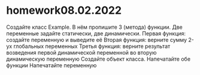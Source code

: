 # homework08.02.2022
Создайте класс Example. В нём пропишите 3 (метода) функции. Две переменные задайте статически, две динамически. Первая функция: создайте переменную и выведите её Вторая функция: верните сумму 2-ух глобальных переменных Третья функция: верните результат возведения первой динамической переменной во вторую динамическую переменную Создайте объект класса. Напечатайте обе функции Напечатайте переменную
